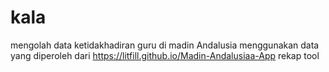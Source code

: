 # kala
mengolah data ketidakhadiran guru di madin Andalusia menggunakan data yang diperoleh dari https://litfill.github.io/Madin-Andalusiaa-App rekap tool
